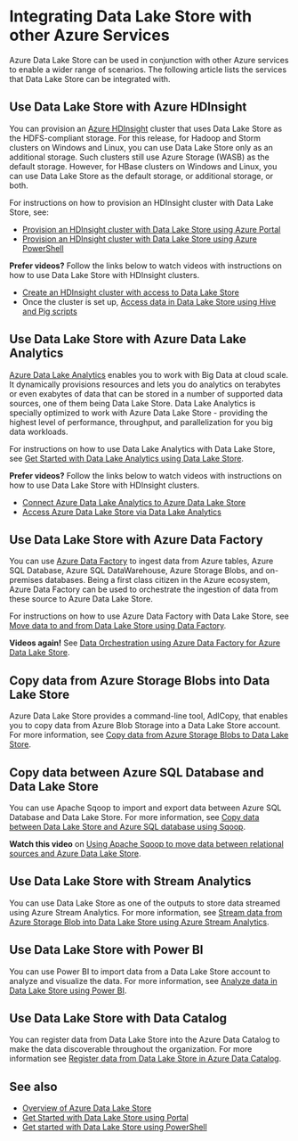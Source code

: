 <properties
   pageTitle="Integrating Data Lake Store with other Azure Services | Azure"
   description="Understand how Data Lake Store integrates with other Azure services"
   documentationCenter=""
   services="data-lake-store"
   authors="nitinme"
   manager="paulettm"
   editor="cgronlun"/>

<tags
   ms.service="data-lake-store"
   ms.devlang="na"
   ms.topic="article"
   ms.tgt_pltfrm="na"
   ms.workload="big-data"
   ms.date="08/02/2016"
   ms.author="nitinme"/>

# Integrating Data Lake Store with other Azure Services

Azure Data Lake Store can be used in conjunction with other Azure services to enable a wider range of scenarios. The following article lists the services that Data Lake Store can be integrated with.

## Use Data Lake Store with Azure HDInsight

You can provision an [Azure HDInsight](https://azure.microsoft.com/documentation/learning-paths/hdinsight-self-guided-hadoop-training/) cluster that uses Data Lake Store as the HDFS-compliant storage. For this release, for Hadoop and Storm clusters on Windows and Linux, you can use Data Lake Store only as an additional storage. Such clusters still use Azure Storage (WASB) as the default storage. However, for HBase clusters on Windows and Linux, you can use Data Lake Store as the default storage, or additional storage, or both.

For instructions on how to provision an HDInsight cluster with Data Lake Store, see:

* [Provision an HDInsight cluster with Data Lake Store using Azure Portal](data-lake-store-hdinsight-hadoop-use-portal.md)
* [Provision an HDInsight cluster with Data Lake Store using Azure PowerShell](data-lake-store-hdinsight-hadoop-use-powershell.md)

**Prefer videos?** Follow the links below to watch videos with instructions on how to use Data Lake Store with HDInsight clusters.

* [Create an HDInsight cluster with access to Data Lake Store](https://mix.office.com/watch/l93xri2yhtp2)
* Once the cluster is set up, [Access data in Data Lake Store using Hive and Pig scripts](https://mix.office.com/watch/1n9g5w0fiqv1q)


## Use Data Lake Store with Azure Data Lake Analytics

[Azure Data Lake Analytics](../data-lake-analytics/data-lake-analytics-overview.md) enables you to work with Big Data at cloud scale. It dynamically provisions resources and lets you do analytics on terabytes or even exabytes of data that can be stored in a number of supported data sources, one of them being Data Lake Store. Data Lake Analytics is specially optimized to work with Azure Data Lake Store - providing the highest level of performance, throughput, and parallelization for you big data workloads.

For instructions on how to use Data Lake Analytics with Data Lake Store, see [Get Started with Data Lake Analytics using Data Lake Store](../data-lake-analytics/data-lake-analytics-get-started-portal.md).

**Prefer videos?** Follow the links below to watch videos with instructions on how to use Data Lake Store with HDInsight clusters.

* [Connect Azure Data Lake Analytics to Azure Data Lake Store](https://mix.office.com/watch/qwji0dc9rx9k)
* [Access Azure Data Lake Store via Data Lake Analytics](https://mix.office.com/watch/1n0s45up381a8)


## Use Data Lake Store with Azure Data Factory

You can use [Azure Data Factory](https://azure.microsoft.com/services/data-factory/) to ingest data from Azure tables, Azure SQL Database, Azure SQL DataWarehouse, Azure Storage Blobs, and on-premises databases. Being a first class citizen in the Azure ecosystem, Azure Data Factory can be used to orchestrate the ingestion of data from these source to Azure Data Lake Store.

For instructions on how to use Azure Data Factory with Data Lake Store, see [Move data to and from Data Lake Store using Data Factory](../data-factory/data-factory-azure-datalake-connector.md).

**Videos again!** See [Data Orchestration using Azure Data Factory for Azure Data Lake Store](https://mix.office.com/watch/1oa7le7t2u4ka). 

## Copy data from Azure Storage Blobs into Data Lake Store

Azure Data Lake Store provides a command-line tool, AdlCopy, that enables you to copy data from Azure Blob Storage into a Data Lake Store account. For more information, see [Copy data from Azure Storage Blobs to Data Lake Store](data-lake-store-copy-data-azure-storage-blob.md).

## Copy data between Azure SQL Database and Data Lake Store

You can use Apache Sqoop to import and export data between Azure SQL Database and Data Lake Store. For more information, see [Copy data between Data Lake Store and Azure SQL database using Sqoop](data-lake-store-data-transfer-sql-sqoop.md).

**Watch this video** on [Using Apache Sqoop to move data between relational sources and Azure Data Lake Store](https://mix.office.com/watch/1butcdjxmu114).

## Use Data Lake Store with Stream Analytics

You can use Data Lake Store as one of the outputs to store data streamed using Azure Stream Analytics. For more information, see [Stream data from Azure Storage Blob into Data Lake Store using Azure Stream Analytics](data-lake-store-stream-analytics.md).

## Use Data Lake Store with Power BI

You can use Power BI to import data from a Data Lake Store account to analyze and visualize the data. For more information, see [Analyze data in Data Lake Store using Power BI](data-lake-store-power-bi.md).

## Use Data Lake Store with Data Catalog

You can register data from Data Lake Store into the Azure Data Catalog to make the data discoverable throughout the organization. For more information see [Register data from Data Lake Store in Azure Data Catalog](data-lake-store-with-data-catalog.md).


## See also

- [Overview of Azure Data Lake Store](data-lake-store-overview.md)
- [Get Started with Data Lake Store using Portal](data-lake-store-get-started-portal.md)
- [Get started with Data Lake Store using PowerShell](data-lake-store-get-started-powershell.md)  
